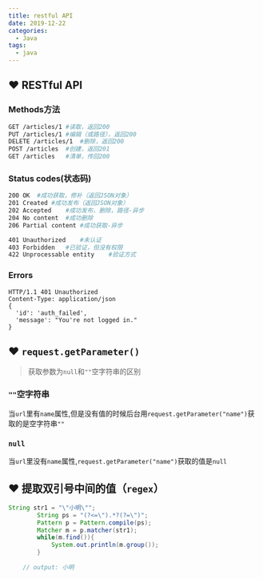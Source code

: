 ```yaml
---
title: restful API
date: 2019-12-22
categories:
  - Java
tags:
  - java
---
```


## :heart: RESTful API

###  Methods方法

```bash
GET /articles/1	#读取，返回200
PUT /articles/1	#编辑（或路径），返回200
DELETE /articles/1	#删除，返回200
POST /articles	#创建，返回201
GET /articles	#清单，传回200
```

###  Status codes(状态码)

```bash
200 OK	#成功获取，修补（返回JSON对象）
201 Created	#成功发布（返回JSON对象）
202 Accepted	#成功发布，删除，路径-异步
204 No content	#成功删除
206 Partial content	#成功获取-异步

401 Unauthorized	#未认证
403 Forbidden	#已验证，但没有权限
422 Unprocessable entity	#验证方式
```

### Errors

```http
HTTP/1.1 401 Unauthorized
Content-Type: application/json
{
  'id': 'auth_failed',
  'message': "You're not logged in."
}
```

## :heart: `request.getParameter()`

> 获取参数为`null`和`""`空字符串的区别

### `""`空字符串

当`url`里有`name`属性,但是没有值的时候后台用`request.getParameter("name")`获取的是空字符串`""`

### `null`

当`url`里没有`name`属性,`request.getParameter("name")`获取的值是`null`

## :heart: 提取双引号中间的值（`regex`）

```java
String str1 = "\"小明\"";
		String ps = "(?<=\").*?(?=\")";
		Pattern p = Pattern.compile(ps);
		Matcher m = p.matcher(str1);
		while(m.find()){
			System.out.println(m.group());
		}
    
    // output: 小明
```

